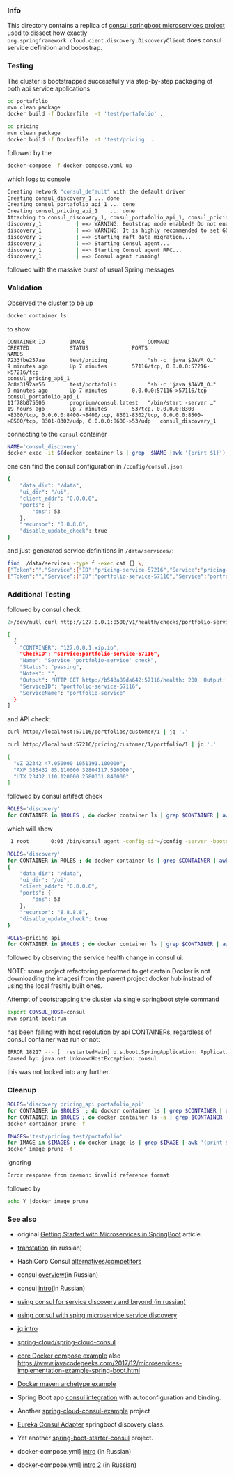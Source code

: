 ### Info

This directory contains a replica of [consul springboot microservices project](https://github.com/guedim/spring-projects/tree/master/consul-microservice-discovery-sample) used to dissect how exactly `org.springframework.cloud.cient.discovery.DiscoveryClient` does consul service definition and booostrap.

### Testing
 
The cluster is bootstrapped successfully via
step-by-step packaging of both api service applications
```sh
cd portafolio
mvn clean package
docker build -f Dockerfile  -t 'test/portafolio' .
```
```sh
cd pricing
mvn clean package
docker build -f Dockerfile  -t 'test/pricing' .
```
followed by the
```sh
docker-compose -f docker-compose.yaml up
```
which logs to console

```sh
Creating network "consul_default" with the default driver
Creating consul_discovery_1 ... done
Creating consul_portafolio_api_1 ... done
Creating consul_pricing_api_1    ... done
Attaching to consul_discovery_1, consul_portafolio_api_1, consul_pricing_api_1
discovery_1           | ==> WARNING: Bootstrap mode enabled! Do not enable unless necessary
discovery_1           | ==> WARNING: It is highly recommended to set GOMAXPROCS higher than 1
discovery_1           | ==> Starting raft data migration...
discovery_1           | ==> Starting Consul agent...
discovery_1           | ==> Starting Consul agent RPC...
discovery_1           | ==> Consul agent running!

```
followed with the massive burst of usual Spring messages

### Validation
Observed the cluster to be up 
```sh
docker container ls
```
to show
```
CONTAINER ID        IMAGE                    COMMAND                  CREATED             STATUS              PORTS                                                                                                                                NAMES
7233fbe257ae        test/pricing             "sh -c 'java $JAVA_O…"   9 minutes ago       Up 7 minutes        57116/tcp, 0.0.0.0:57216->57216/tcp                                                                                                  consul_pricing_api_1
2d8a3192aa56        test/portafolio          "sh -c 'java $JAVA_O…"   9 minutes ago       Up 7 minutes        0.0.0.0:57116->57116/tcp                                                                                                             consul_portafolio_api_1
11f78b075506        progrium/consul:latest   "/bin/start -server …"   19 hours ago        Up 7 minutes        53/tcp, 0.0.0.0:8300->8300/tcp, 0.0.0.0:8400->8400/tcp, 8301-8302/tcp, 0.0.0.0:8500->8500/tcp, 8301-8302/udp, 0.0.0.0:8600->53/udp   consul_discovery_1
```
connecting to the `consul` container
```sh
NAME='consul_discovery'
docker exec -it $(docker container ls | grep  $NAME |awk '{print $1}') '/bin/bash'
```
one can find the consul configuration in `/config/consul.json` 
```sh
{
	"data_dir": "/data",
	"ui_dir": "/ui",
	"client_addr": "0.0.0.0",
	"ports": {
		"dns": 53
	},
	"recursor": "8.8.8.8",
	"disable_update_check": true
}

```
and just-generated service definitions in `/data/services/`:

```sh
find  /data/services -type f -exec cat {} \;
{"Token":"","Service":{"ID":"pricing-service-57216","Service":"pricing-service","Tags":[],"Address":"7233fbe257ae","Port":57216}}
{"Token":"","Service":{"ID":"portfolio-service-57116","Service":"portfolio-service","Tags":[],"Address":"2d8a3192aa56","Port":57116}}
```

### Additional Testing
followed by consul check
```sh
2>/dev/null curl http://127.0.0.1:8500/v1/health/checks/portfolio-service | jq '.'
```	
```sh
[
  {
    "CONTAINER": "127.0.0.1.xip.io",
    "CheckID": "service:portfolio-service-57116",
    "Name": "Service 'portfolio-service' check",
    "Status": "passing",
    "Notes": "",
    "Output": "HTTP GET http://b543a89da642:57116/health: 200  Output: {\"description\":\"Composite Discovery Client\",\"status\":\"UP\"}",
    "ServiceID": "portfolio-service-57116",
    "ServiceName": "portfolio-service"
  }
]

```
and API check:
```sh
curl http://localhost:57116/portfolios/customer/1 | jq '.'
```
```sh
curl http://localhost:57216/pricing/customer/1/portfolio/1 | jq '.'
```

```sh
[
  "VZ 22342 47.050000 1051191.100000",
  "AXP 385432 85.110000 32804117.520000",
  "UTX 23432 110.120000 2580331.840000"
]

```
followed by consul artifact check
```sh
ROLES='discovery'
for CONTAINER in $ROLES ; do docker container ls | grep $CONTAINER | awk '{print $1}' | xargs -I{} docker exec -t {} /bin/sh -c  'ps -a | grep consu[l]'; done
```
which will show
```sh
 1 root       0:03 /bin/consul agent -config-dir=/config -server -bootstrap -advertise 192.168.99.100
```
```sh
ROLES='discovery'
for CONTAINER in ROLES ; do docker container ls | grep $CONTAINER | awk '{print $1}' | xargs -I{} docker exec -t {} /bin/sh -c  'cat /config/consul.json'; done 
{
	"data_dir": "/data",
	"ui_dir": "/ui",
	"client_addr": "0.0.0.0",
	"ports": {
		"dns": 53
	},
	"recursor": "8.8.8.8",
	"disable_update_check": true
}
```
```sh
ROLES=pricing_api
for CONTAINER in $ROLES ; do docker container ls | grep $CONTAINER | awk '{print $1}' | xargs -I{} docker exec -t {} /bin/sh -c 'kill -STOP $(pgrep java)'  ; done
```
followed by observing the service health change in consul ui:
  
NOTE: some project refactoring  performed to get certain Docker is not downloading the imagesi
from the parent project docker hub instead of using the local freshly built ones.

Attempt of bootstrapping the cluster via single springboot style command
```sh
export CONSUL_HOST=consul
mvn sprint-boot:run
```
has been failing with host resolution by api CONTAINERs, regardless of consul container was run or not:

```sh
ERROR 18217 --- [  restartedMain] o.s.boot.SpringApplication: Application startup failed
Caused by: java.net.UnknownHostException: consul
```
this was not looked into any further.
### Cleanup

```sh
ROLES='discovery pricing_api portafolio_api'
for CONTAINER in $ROLES  ; do docker container ls | grep $CONTAINER | awk '{print $1}' | xargs -IX docker container stop X; done
for CONTAINER in $ROLES ; do docker container ls -a | grep $CONTAINER | awk '{print $1}' | xargs -IX docker container rm X; done
docker container prune -f
```
```sh
IMAGES='test/pricing test/portafolio'
for IMAGE in $IMAGES ; do docker image ls | grep $IMAGE | awk '{print $3}' | xargs docker image rm {} ; done
docker image prune -f
```
ignoring
```sh
Error response from daemon: invalid reference format	
```
followed by
```sh
echo Y |docker image prune
```

### See also

  * original [Getting Started with Microservices in SpringBoot](https://www.infoq.com/articles/Microservices-SpringBoot) article.
  * [transtation](https://habr.com/company/otus/blog/413567/) (in russian)
  * HashiCorp Consul [alternatives/competitors](https://www.g2.com/products/hashicorp-consul/competitors/alternatives)
  * consul [overview](https://xakep.ru/2016/04/18/consul/)(in Russian)
  * consul [intro](https://habr.com/ru/post/266139/)(in Russian)
  * [using consul for service discovery and beyond (in russian)](https://eax.me/consul/)
  * [using consul with sping microservice service discovery](http://cloud.spring.io/spring-cloud-consul/1.3.x/multi/multi_spring-cloud-consul-discovery.html)
      
  * [jq intro](https://www.youtube.com/watch?v=NzqBhHVJMDI)
  * [spring-cloud/spring-cloud-consul](https://github.com/spring-cloud/spring-cloud-consul)
  * [core Docker compose example](https://examples.javacodegeeks.com/devops/docker/docker-compose-example/)
    also https://www.javacodegeeks.com/2017/12/microservices-implementation-example-spring-boot.html
  * [Docker maven archetype example](http://geekyplatypus.com/packaging-and-serving-your-java-application-with-docker/)
  * Spring Boot app [consul integration](https://github.com/spring-cloud/spring-cloud-consul) with autoconfiguration and binding.
  * Another [spring-cloud-consul-example](https://github.com/yidongnan/spring-cloud-consul-example) project
  * [Eureka Consul Adapter](https://github.com/twinformatics/eureka-consul-adapter) springboot discovery class.
  * Yet another [spring-boot-starter-consul](https://github.com/markramach/spring-boot-starter-consul) project.
  * docker-compose.yml] [intro](https://habr.com/ru/company/ruvds/blog/486682/) (in Russian)
  * docker-compose.yml] [intro 2](https://habr.com/ru/company/infobox/blog/263001/) (in Russian)
